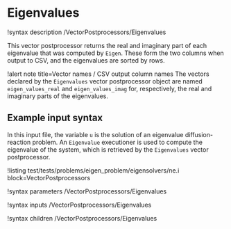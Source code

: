 # Eigenvalues

!syntax description /VectorPostprocessors/Eigenvalues

This vector postprocessor returns the real and imaginary part of each eigenvalue that was computed by `Eigen`. These form the two columns when output to CSV, and the eigenvalues are sorted by rows.

!alert note title=Vector names / CSV output column names
The vectors declared by the `Eigenvalues` vector postprocessor object are named `eigen_values_real` and `eigen_values_imag` for, respectively, the real and imaginary parts of the eigenvalues.

## Example input syntax

In this input file, the variable `u` is the solution of an eigenvalue diffusion-reaction problem. An `Eigenvalue` executioner is used to compute the eigenvalue of the system, which is retrieved by the `Eigenvalues` vector postprocessor.

!listing test/tests/problems/eigen_problem/eigensolvers/ne.i block=VectorPostprocessors

!syntax parameters /VectorPostprocessors/Eigenvalues

!syntax inputs /VectorPostprocessors/Eigenvalues

!syntax children /VectorPostprocessors/Eigenvalues
